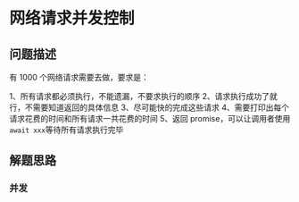 # 网络请求并发控制

## 问题描述

有 1000 个网络请求需要去做，要求是：

1、所有请求都必须执行，不能遗漏，不要求执行的顺序
2、请求执行成功了就行，不需要知道返回的具体信息
3、尽可能快的完成这些请求
4、需要打印出每个请求花费的时间和所有请求一共花费的时间
5、返回 promise，可以让调用者使用`await xxx`等待所有请求执行完毕

## 解题思路

### 并发

